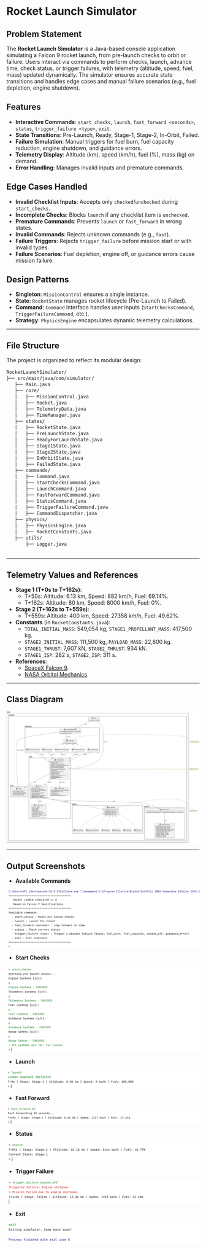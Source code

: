 # Rocket Launch Simulator

## Problem Statement
The **Rocket Launch Simulator** is a Java-based console application simulating a Falcon 9 rocket launch, from pre-launch checks to orbit or failure. Users interact via commands to perform checks, launch, advance time, check status, or trigger failures, with telemetry (altitude, speed, fuel, mass) updated dynamically. The simulator ensures accurate state transitions and handles edge cases and manual failure scenarios (e.g., fuel depletion, engine shutdown).

## Features
- **Interactive Commands**: `start_checks`, `launch`, `fast_forward <seconds>`, `status`, `trigger_failure <type>`, `exit`.
- **State Transitions**: Pre-Launch, Ready, Stage-1, Stage-2, In-Orbit, Failed.
- **Failure Simulation**: Manual triggers for fuel burn, fuel capacity reduction, engine shutdown, and guidance errors.
- **Telemetry Display**: Altitude (km), speed (km/h), fuel (%), mass (kg) on demand.
- **Error Handling**: Manages invalid inputs and premature commands.

## Edge Cases Handled
- **Invalid Checklist Inputs**: Accepts only `checked`/`unchecked` during `start_checks`.
- **Incomplete Checks**: Blocks `launch` if any checklist item is `unchecked`.
- **Premature Commands**: Prevents `launch` or `fast_forward` in wrong states.
- **Invalid Commands**: Rejects unknown commands (e.g., `fast`).
- **Failure Triggers**: Rejects `trigger_failure` before mission start or with invalid types.
- **Failure Scenarios**: Fuel depletion, engine off, or guidance errors cause mission failure.

## Design Patterns
- **Singleton**: `MissionControl` ensures a single instance.
- **State**: `RocketState` manages rocket lifecycle (Pre-Launch to Failed).
- **Command**: `Command` interface handles user inputs (`StartChecksCommand`, `TriggerFailureCommand`, etc.).
- **Strategy**: `PhysicsEngine` encapsulates dynamic telemetry calculations.

---

## File Structure
The project is organized to reflect its modular design:
```
RocketLaunchSimulator/
├── src/main/java/com/simulator/
   ├── Main.java
   ├── core/
   │   ├── MissionControl.java
   │   ├── Rocket.java
   │   ├── TelemetryData.java
   │   ├── TimeManager.java
   ├── states/
   │   ├── RocketState.java
   │   ├── PreLaunchState.java
   │   ├── ReadyForLaunchState.java
   │   ├── Stage1State.java
   │   ├── Stage2State.java
   │   ├── InOrbitState.java
   │   ├── FailedState.java
   ├── commands/
   │   ├── Command.java
   │   ├── StartChecksCommand.java
   │   ├── LaunchCommand.java
   │   ├── FastForwardCommand.java
   │   ├── StatusCommand.java
   │   ├── TriggerFailureCommand.java
   │   ├── CommandDispatcher.java
   ├── physics/
   │   ├── PhysicsEngine.java
   │   ├── RocketConstants.java
   ├── utils/
       ├── Logger.java
   
```

---

## Telemetry Values and References
- **Stage 1 (T+0s to T+162s)**:
    - T+50s: Altitude: 6.13 km, Speed: 882 km/h, Fuel: 69.14%.
    - T+162s: Altitude: 80 km, Speed: 8000 km/h, Fuel: 0%.
- **Stage 2 (T+162s to T+559s)**:
    - T+559s: Altitude: 400 km, Speed: 27358 km/h, Fuel: 49.62%.
- **Constants** (in `RocketConstants.java`):
    - `TOTAL_INITIAL_MASS`: 549,054 kg, `STAGE1_PROPELLANT_MASS`: 417,500 kg.
    - `STAGE2_INITIAL_MASS`: 111,500 kg, `PAYLOAD_MASS`: 22,800 kg.
    - `STAGE1_THRUST`: 7,607 kN, `STAGE2_THRUST`: 934 kN.
    - `STAGE1_ISP`: 282 s, `STAGE2_ISP`: 311 s.
- **References**:
    - [SpaceX Falcon 9](https://www.spacex.com/vehicles/falcon-9/).
    - [NASA Orbital Mechanics](https://www.nasa.gov/).

---

## Class Diagram 

![Class Diagram.png](OutputScreenShot/Class%20Diagram.png)

---

## Output Screenshots

- **Available Commands**

![AvailableCommands.png](OutputScreenShot/AvailableCommands.png)

- **Start Checks**

![Start_Checks.png](OutputScreenShot/Start_Checks.png)

- **Launch**

![Launch.png](OutputScreenShot/Launch.png)

- **Fast Forward**

![fast_forward.png](OutputScreenShot/fast_forward.png)

- **Status**

![status.png](OutputScreenShot/status.png)

- **Trigger Failure**

![Trigger_Failure.png](OutputScreenShot/Trigger_Failure.png)

- **Exit**

![Exit.png](OutputScreenShot/Exit.png)

